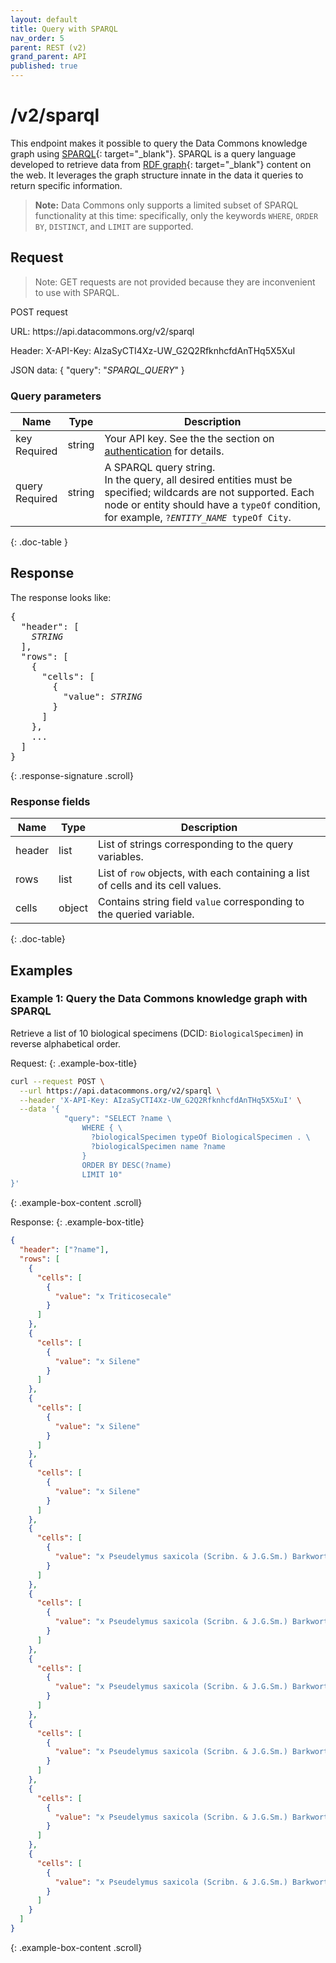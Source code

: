 ```yaml
---
layout: default
title: Query with SPARQL
nav_order: 5
parent: REST (v2)
grand_parent: API
published: true
---
```


# /v2/sparql

This endpoint makes it possible to query the Data Commons knowledge graph using
[SPARQL](https://www.w3.org/TR/rdf-sparql-query/){: target="_blank"}. SPARQL is a query language developed to retrieve data from [RDF graph](https://en.wikipedia.org/wiki/Resource_Description_Framework){: target="_blank"} content on the web. It leverages the graph structure innate in the data it 
queries to return specific information.

> **Note:** Data Commons only supports a limited subset of SPARQL functionality at this time: specifically, only the keywords `WHERE`, `ORDER BY`, `DISTINCT`, and `LIMIT` are supported.

## Request

> Note: GET requests are not provided because they are inconvenient to use with SPARQL.

<p class="api-header">
POST request
</p>

<p class="api-syntax-box api-signature">
URL: https://api.datacommons.org/v2/sparql

Header: X-API-Key: AIzaSyCTI4Xz-UW_G2Q2RfknhcfdAnTHq5X5XuI

JSON data: { "query": "<var>SPARQL_QUERY</var>" }
</p>

<script src="/assets/js/syntax_highlighting.js"></script>
<script src="/assets/js/api-doc-tabs.js"></script>

### Query parameters

| Name                                                | Type   | Description                                                                                                                                                     |
| --------------------------------------------------- | ------ | --------------------------------------------------------------------------------------------------------------------------------------------------------------- |
| key <br /> <required-tag>Required</required-tag>    | string | Your API key. See the the section on [authentication](/api/rest/v2/index.html#authentication) for details. |
| query <br /> <required-tag>Required</required-tag> | string | A SPARQL query string.<br/>In the query, all desired entities must be specified; wildcards are not supported. Each node or entity should have a `typeOf` condition, for example, <code>?<var>ENTITY_NAME</var> typeOf City</code>.    |
{: .doc-table }

## Response

The response looks like:

<pre>
{
  "header": [
    <var>STRING</var>
  ],
  "rows": [
    {
      "cells": [
        {
          "value": <var>STRING</var>
        }
      ]
    },
    ...
  ]
}
</pre>
{: .response-signature .scroll}

### Response fields

| Name   | Type   | Description                                                                      |
| ------ | ------ | -------------------------------------------------------------------------------- |
| header | list | List of strings corresponding to the query variables.                            |
| rows   | list | List of `row` objects, with each containing a list of cells and its cell values. |
| cells  | object | Contains string field `value` corresponding to the queried variable.             |
{: .doc-table}

## Examples

### Example 1: Query the Data Commons knowledge graph with SPARQL

Retrieve a list of 10 biological specimens (DCID: `BiologicalSpecimen`) in
reverse alphabetical order.

Request:
{: .example-box-title}

```bash
curl --request POST \
  --url https://api.datacommons.org/v2/sparql \
  --header 'X-API-Key: AIzaSyCTI4Xz-UW_G2Q2RfknhcfdAnTHq5X5XuI' \
  --data '{
            "query": "SELECT ?name \
                WHERE { \
                  ?biologicalSpecimen typeOf BiologicalSpecimen . \
                  ?biologicalSpecimen name ?name
                }
                ORDER BY DESC(?name)
                LIMIT 10"
}'
```
{: .example-box-content .scroll}

Response:
{: .example-box-title}

```json
{
  "header": ["?name"],
  "rows": [
    {
      "cells": [
        {
          "value": "x Triticosecale"
        }
      ]
    },
    {
      "cells": [
        {
          "value": "x Silene"
        }
      ]
    },
    {
      "cells": [
        {
          "value": "x Silene"
        }
      ]
    },
    {
      "cells": [
        {
          "value": "x Silene"
        }
      ]
    },
    {
      "cells": [
        {
          "value": "x Pseudelymus saxicola (Scribn. & J.G.Sm.) Barkworth & D.R.Dewey"
        }
      ]
    },
    {
      "cells": [
        {
          "value": "x Pseudelymus saxicola (Scribn. & J.G.Sm.) Barkworth & D.R.Dewey"
        }
      ]
    },
    {
      "cells": [
        {
          "value": "x Pseudelymus saxicola (Scribn. & J.G.Sm.) Barkworth & D.R.Dewey"
        }
      ]
    },
    {
      "cells": [
        {
          "value": "x Pseudelymus saxicola (Scribn. & J.G.Sm.) Barkworth & D.R.Dewey"
        }
      ]
    },
    {
      "cells": [
        {
          "value": "x Pseudelymus saxicola (Scribn. & J.G.Sm.) Barkworth & D.R.Dewey"
        }
      ]
    },
    {
      "cells": [
        {
          "value": "x Pseudelymus saxicola (Scribn. & J.G.Sm.) Barkworth & D.R.Dewey"
        }
      ]
    }
  ]
}
```
{: .example-box-content .scroll}
